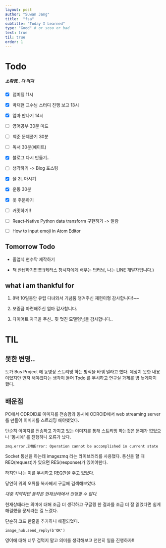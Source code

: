 ```yaml
---
layout: post
author: "Suwan Jang"
title:  "fsa"
subtitle: "Today I Learned"
type: "Good" # or soso or bad
text: true
til: true
order: 1
---
```


# Todo

##### 소확행.. 다 적자

-   [x] 랩미팅 11시

-   [x] 박재현 교수님 스터디 진행 보고 13시

-   [x] 엄마 만나기 14시

-   [ ] 영어공부 30분 미드

-   [ ] 백준 문제풀기 30분

-   [ ] 독서 30분(에이트)

-   [x] 블로그 다시 만들기..

-   [ ] 생각하기 -> Blog 포스팅

-   [x] 물 2L 마시기

-   [x] 운동 30분

-   [x] 옷 주문하기

-   [ ] 커밋하기!!

-   [ ] React-Native Python data transform 구현하기 -> 알람

-   [ ] How to input emoji in Atom Editor

## Tomorrow Todo

-   졸업식 현수막 제작하기

-   책 반납하기!!!!!!!!(케라스 창시자에게 배우는 딥러닝, 나는 LINE 개발자입니다.)

## what i am thankful for

1.  8박 10일동안 유럽 다녀와서 기념품 챙겨주신 재헌이형 감사합니다!\~~

2.  보증금 마련해주신 엄마 감사합니다.

3.  다이어트 자극을 주신.. 핏 멋진 모델형님들 감사합니다..

# TIL

## 못한 변명..

토가 Bus Project 에 동영상 스트리밍 하는 방식을 바꿔 덜라고 했다. 예상치 못한 내용이었지만 먼저 해야겠다는 생각이 들어 Todo 를 무시하고 연구실 과제를 밤 늦게까지 했다.

## 배운점

PC에서 ODROID로 이미지를 전송함과 동시에 ODROID에서 web streaming server를 만들어 이미지를 스트리밍 해야했었다.

단순히 이미지를 전송하고 가지고 있는 이미지를 통해 스트리밍 하는것은 문제가 없었으나 '동시에' 를 진행하니 오류가 났다.

    zmq.error.ZMQError: Operation cannot be accomplished in current state

Socket 통신을 하는데 imagezmq 라는 라이브러리를 사용했다. 통신을 할 때 REQ(request)가 있으면 RES(response)가 있어야한다.

하지만 나는 이를 무시하고 REQ만을 주고 있었다.

당연히 위의 오류를 복사헤서 구글에 검색해보았다.

_대충 직역하면 동작은 현재상태에서 진행할 수 없다._

현재상태라는 의미에 대해 조금 더 생각하고 구글링 한 결과를 조금 더 잘 읽었다면 쉽게 해결했을 문제라는 걸 느겼다.

단순히 코드 한줄을 추가하니 해결되었다.

    image_hub.send_reply(b'OK')

영어에 대해 너무 겁먹지 말고 의미를 생각해보고 천천히 일을 진행하자!!
